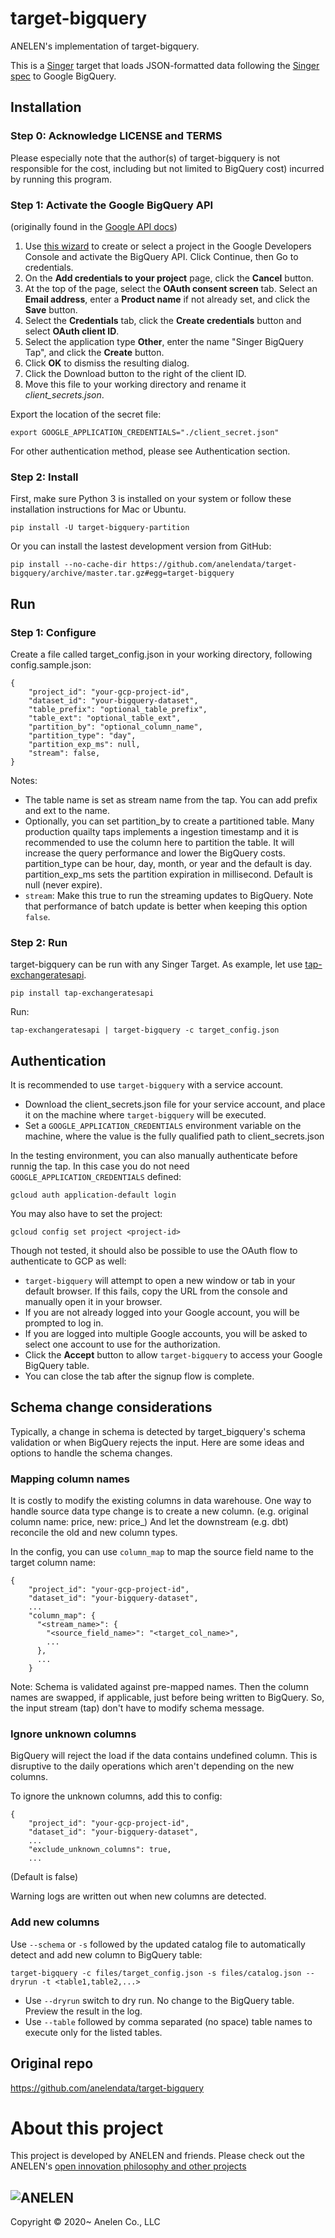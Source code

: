 # target-bigquery

ANELEN's implementation of target-bigquery.

This is a [Singer](https://singer.io) target that loads JSON-formatted data
following the [Singer spec](https://github.com/singer-io/getting-started/blob/master/SPEC.md)
to Google BigQuery.

## Installation

### Step 0: Acknowledge LICENSE and TERMS

Please especially note that the author(s) of target-bigquery is not responsible
for the cost, including but not limited to BigQuery cost) incurred by running
this program.

### Step 1: Activate the Google BigQuery API

(originally found in the [Google API docs](https://googlecloudplatform.github.io/google-cloud-python/latest/bigquery/usage.html))

 1. Use [this wizard](https://console.developers.google.com/start/api?id=bigquery-json.googleapis.com) to create or select a project in the Google Developers Console and activate the BigQuery API. Click Continue, then Go to credentials.
 2. On the **Add credentials to your project** page, click the **Cancel** button.
 3. At the top of the page, select the **OAuth consent screen** tab. Select an **Email address**, enter a **Product name** if not already set, and click the **Save** button.
 4. Select the **Credentials** tab, click the **Create credentials** button and select **OAuth client ID**.
 5. Select the application type **Other**, enter the name "Singer BigQuery Tap", and click the **Create** button.
 6. Click **OK** to dismiss the resulting dialog.
 7. Click the Download button to the right of the client ID.
 8. Move this file to your working directory and rename it *client_secrets.json*.


Export the location of the secret file:

```
export GOOGLE_APPLICATION_CREDENTIALS="./client_secret.json"
```

For other authentication method, please see Authentication section.

### Step 2: Install

First, make sure Python 3 is installed on your system or follow these 
installation instructions for Mac or Ubuntu.

```
pip install -U target-bigquery-partition
```

Or you can install the lastest development version from GitHub:

```
pip install --no-cache-dir https://github.com/anelendata/target-bigquery/archive/master.tar.gz#egg=target-bigquery
```

## Run

### Step 1: Configure

Create a file called target_config.json in your working directory, following 
config.sample.json:

```
{
    "project_id": "your-gcp-project-id",
    "dataset_id": "your-bigquery-dataset",
    "table_prefix": "optional_table_prefix",
    "table_ext": "optional_table_ext",
    "partition_by": "optional_column_name",
    "partition_type": "day",
    "partition_exp_ms": null,
    "stream": false,
}
```
Notes:
- The table name is set as stream name from the tap. You can add prefix and ext to the name.
- Optionally, you can set partition_by to create a partitioned table. Many production quailty taps implements a ingestion timestamp and it is recommended to use the column here to partition the table. It will increase the query performance and lower the BigQuery costs. partition_type can be hour, day, month, or year and the default is day. partition_exp_ms sets the partition expiration in millisecond. Default is null (never expire).
- `stream`: Make this true to run the streaming updates to BigQuery. Note that performance of batch update is better when keeping this option `false`.

### Step 2: Run

target-bigquery can be run with any Singer Target. As example, let use
[tap-exchangeratesapi](https://github.com/singer-io/tap-exchangeratesapi).

```
pip install tap-exchangeratesapi
```

Run:

```
tap-exchangeratesapi | target-bigquery -c target_config.json
```

## Authentication

It is recommended to use `target-bigquery` with a service account.

- Download the client_secrets.json file for your service account, and place it
  on the machine where `target-bigquery` will be executed.
- Set a `GOOGLE_APPLICATION_CREDENTIALS` environment variable on the machine,
  where the value is the fully qualified path to client_secrets.json

In the testing environment, you can also manually authenticate before runnig
the tap. In this case you do not need `GOOGLE_APPLICATION_CREDENTIALS` defined:

```
gcloud auth application-default login
```

You may also have to set the project:

```
gcloud config set project <project-id>
```

Though not tested, it should also be possible to use the OAuth flow to
authenticate to GCP as well:
- `target-bigquery` will attempt to open a new window or tab in your default
  browser. If this fails, copy the URL from the console and manually open it
  in your browser.
- If you are not already logged into your Google account, you will be prompted
  to log in.
- If you are logged into multiple Google accounts, you will be asked to select
  one account to use for the authorization.
- Click the **Accept** button to allow `target-bigquery` to access your Google BigQuery
  table.
- You can close the tab after the signup flow is complete.

## Schema change considerations

Typically, a change in schema is detected by target_bigquery's schema validation or
when BigQuery rejects the input. Here are some ideas and options to handle the
schema changes.

### Mapping column names

It is costly to modify the existing columns in data warehouse.
One way to handle source data type change is to create a new column.
(e.g. original column name: price, new: price_)
And let the downstream (e.g. dbt) reconcile the old and new column types.

In the config, you can use `column_map` to map the source field name to the target column name:

```
{
    "project_id": "your-gcp-project-id",
    "dataset_id": "your-bigquery-dataset",
    ...
    "column_map": {
      "<stream_name>": {
        "<source_field_name>": "<target_col_name>",
        ...
      },
      ...
    }
``` 

Note: Schema is validated against pre-mapped names. Then the column names are swapped, if applicable, just before being written to BigQuery. So, the input stream (tap) don't have to modify schema message.

### Ignore unknown columns

BigQuery will reject the load if the data contains undefined column.
This is disruptive to the daily operations which aren't depending on the new columns.

To ignore the unknown columns, add this to config:

```
{
    "project_id": "your-gcp-project-id",
    "dataset_id": "your-bigquery-dataset",
    ...
    "exclude_unknown_columns": true,
    ...
```
(Default is false)

Warning logs are written out when new columns are detected.

### Add new columns

Use `--schema` or `-s` followed by the updated catalog file to
automatically detect and add new column to BigQuery table:

```
target-bigquery -c files/target_config.json -s files/catalog.json --dryrun -t <table1,table2,...>
```

- Use `--dryrun` switch to dry run. No change to the BigQuery table. Preview the result in the log.
- Use `--table` followed by comma separated (no space) table names to execute only for the listed tables.

## Original repo
https://github.com/anelendata/target-bigquery

# About this project

This project is developed by
ANELEN and friends. Please check out the ANELEN's
[open innovation philosophy and other projects](https://anelen.co/open-source.html)

![ANELEN](https://avatars.githubusercontent.com/u/13533307?s=400&u=a0d24a7330d55ce6db695c5572faf8f490c63898&v=4)
---

Copyright &copy; 2020~ Anelen Co., LLC
